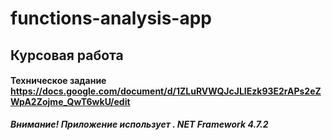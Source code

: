 # functions-analysis-app
## Курсовая работа
#### Техническое задание https://docs.google.com/document/d/1ZLuRVWQJcJLIEzk93E2rAPs2eZWpA2Zojme_QwT6wkU/edit
***Внимание! Приложение использует . NET Framework 4.7.2***
